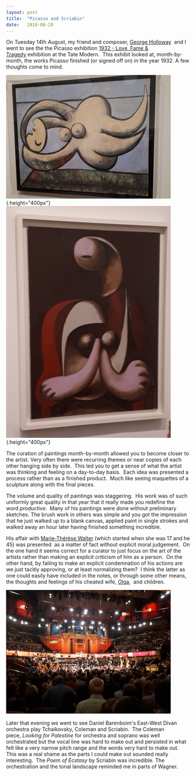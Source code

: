 ```yaml
---
layout: post
title:  "Picasso and Scriabin"
date:   2018-08-20
---
```




On Tuesday 14th August, my friend and composer, <a href="http://georgehollowaycomposer.com/">George Holloway</a>  and I went to see the the Picasso exhibition <a href="https://www.tate.org.uk/whats-on/tate-modern/exhibition/ey-exhibition-picasso-1932-love-fame-tragedy">1932 - Love, Fame & Tragedy</a> exhibition at the Tate Modern.  This exhibit looked at, month-by-month, the works Picasso finished (or signed off on) in the year 1932. A few thoughts come to mind.

![Picasso Reclining Nude, 1932](/images/picasso2.jpg){:height="400px"}
![Picasso Seated Woman in Red Chair, 1932](/images/picasso.jpg){:height="400px"}

The curation of paintings month-by-month allowed you to become closer to the artist. Very often there were recurring themes or near copies of each other hanging side by side.  This led you to get a sense of what the artist was thinking and feeling on a day-to-day basis.  Each idea was presented a process rather than as a finished product.  Much like seeing maquettes of a sculpture along with the final pieces.

The volume and quality of paintings was staggering.  His work was of such uniformly great quality in that year that it really made you redefine the word <em>productive</em>.  Many of his paintings were done without preliminary sketches. The brush work in others was simple and you got the impression that he just walked up to a blank canvas, applied paint in single strokes and walked away an hour later having finished something incredible.

His affair with <a href="https://en.wikipedia.org/wiki/Marie-Th%C3%A9r%C3%A8se_Walter">Marie-Thérèse Walter</a> (which started when she was 17 and he 45) was presented  as a matter of fact without explicit moral judgement.  On the one hand it seems correct for a curator to just focus on the art of the artists rather than making an explicit criticism of him as a person.  On the other hand, by failing to make an explicit condemnation of his actions are we just tacitly approving, or at least normalizing them?  I think the latter as one could easily have included in the notes, or through some other means, the thoughts and feelings of his cheated wife, <a href="https://en.wikipedia.org/wiki/Olga_Khokhlova">Olga</a>,  and children.

![East West Divan Orchestra, Proms 2018](/images/east-west-divan.jpg)

Later that evening we went to see Daniel Barenboim's East-West Divan orchestra play Tchaikovsky, Coleman and Scriabin.  The Coleman piece, <em>Looking for Palestine</em> for orchestra and soprano was well orchestrated but the vocal line was hard to make out and persisted in what felt like a very narrow pitch range and the words very hard to make out.  This was a real shame as the parts I could make out sounded really interesting.  The <em>Poem of Ecstasy </em>by Scriabin was incredible. The orchestration and the tonal landscape reminded me in parts of Wagner.

